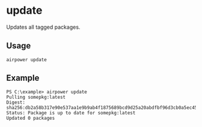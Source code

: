 # update

Updates all tagged packages.

## Usage

	airpower update

## Example

```
PS C:\example> airpower update
Pulling somepkg:latest
Digest: sha256:db2a58b317e90e537aa1e9b9ab4f1875689bcd9d25a20abdfbf96d3cb0a5ec45
Status: Package is up to date for somepkg:latest
Updated 0 packages
```
